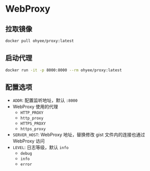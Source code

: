 # WebProxy

## 拉取镜像

```bash
docker pull ohyee/proxy:latest
```

## 启动代理

```bash
docker run -it -p 8000:8000 --rm ohyee/proxy:latest
```

## 配置选项

- `ADDR`: 配置监听地址，默认 `:8000`
- WebProxy 使用的代理
    - `HTTP_PROXY`
    - `http_proxy`
    - `HTTPS_PROXY`
    - `https_proxy`
- `SERVER_HOST`: WebProxy 地址，替换修改 gist 文件内的连接也通过 WebProxy 访问
- `LEVEL`: 日志等级，默认 `info`
    - `debug`
    - `info`
    - `error`